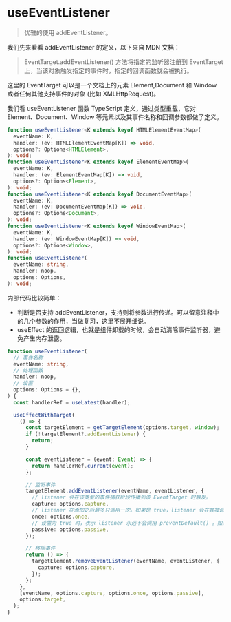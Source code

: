 # useEventListener

> 优雅的使用 addEventListener。

我们先来看看 addEventListener 的定义，以下来自 MDN 文档：

> EventTarget.addEventListener() 方法将指定的监听器注册到 EventTarget 上，当该对象触发指定的事件时，指定的回调函数就会被执行。

这里的 EventTarget 可以是一个文档上的元素 Element,Document 和 Window 或者任何其他支持事件的对象 (比如 XMLHttpRequest)。

我们看 useEventListener 函数 TypeScript 定义，通过类型重载，它对 Element、Document、Window 等元素以及其事件名称和回调参数都做了定义。

```ts
function useEventListener<K extends keyof HTMLElementEventMap>(
  eventName: K,
  handler: (ev: HTMLElementEventMap[K]) => void,
  options?: Options<HTMLElement>,
): void;
function useEventListener<K extends keyof ElementEventMap>(
  eventName: K,
  handler: (ev: ElementEventMap[K]) => void,
  options?: Options<Element>,
): void;
function useEventListener<K extends keyof DocumentEventMap>(
  eventName: K,
  handler: (ev: DocumentEventMap[K]) => void,
  options?: Options<Document>,
): void;
function useEventListener<K extends keyof WindowEventMap>(
  eventName: K,
  handler: (ev: WindowEventMap[K]) => void,
  options?: Options<Window>,
): void;
function useEventListener(
  eventName: string,
  handler: noop,
  options: Options,
): void;
```

内部代码比较简单：

- 判断是否支持 addEventListener，支持则将参数进行传递。可以留意注释中的几个参数的作用，当做复习，这里不展开细说。
- useEffect 的返回逻辑，也就是组件卸载的时候，会自动清除事件监听器，避免产生内存泄露。

```typescript
function useEventListener(
  // 事件名称
  eventName: string,
  // 处理函数
  handler: noop,
  // 设置
  options: Options = {},
) {
  const handlerRef = useLatest(handler);

  useEffectWithTarget(
    () => {
      const targetElement = getTargetElement(options.target, window);
      if (!targetElement?.addEventListener) {
        return;
      }

      const eventListener = (event: Event) => {
        return handlerRef.current(event);
      };

      // 监听事件
      targetElement.addEventListener(eventName, eventListener, {
        // listener 会在该类型的事件捕获阶段传播到该 EventTarget 时触发。
        capture: options.capture,
        // listener 在添加之后最多只调用一次。如果是 true，listener 会在其被调用之后自动移除。
        once: options.once,
        // 设置为 true 时，表示 listener 永远不会调用 preventDefault() 。如果 listener 仍然调用了这个函数，客户端将会忽略它并抛出一个控制台警告
        passive: options.passive,
      });

      // 移除事件
      return () => {
        targetElement.removeEventListener(eventName, eventListener, {
          capture: options.capture,
        });
      };
    },
    [eventName, options.capture, options.once, options.passive],
    options.target,
  );
}
```
